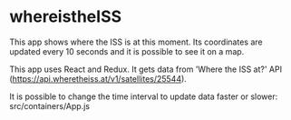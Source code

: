 # whereistheISS
This app shows where the ISS is at this moment. Its coordinates are updated every 10 seconds and it is possible to see it on a map.

This app uses React and Redux. 
It gets data from 'Where the ISS at?' API (https://api.wheretheiss.at/v1/satellites/25544).

It is possible to change the time interval to update data faster or slower:
src/containers/App.js
